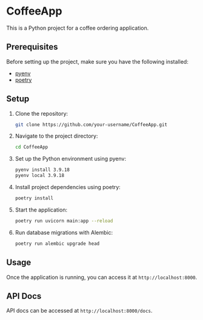 # CoffeeApp

This is a Python project for a coffee ordering application.

## Prerequisites

Before setting up the project, make sure you have the following installed:

- [pyenv](https://github.com/pyenv/pyenv)
- [poetry](https://python-poetry.org/)

## Setup

1. Clone the repository:

	```bash
	git clone https://github.com/your-username/CoffeeApp.git
	```

2. Navigate to the project directory:

	```bash
	cd CoffeeApp
	```

3. Set up the Python environment using pyenv:

	```bash
	pyenv install 3.9.18
	pyenv local 3.9.18
	```

4. Install project dependencies using poetry:

	```bash
	poetry install
	```

5. Start the application:

	```bash
	poetry run uvicorn main:app --reload
	```

6. Run database migrations with Alembic:

    ```bash
    poetry run alembic upgrade head
    ```
## Usage

Once the application is running, you can access it at `http://localhost:8000`.

## API Docs

API docs can be accessed at `http://localhost:8000/docs`. 
